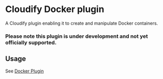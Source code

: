 # Cloudify Docker plugin

A Cloudify plugin enabling it to create and manipulate Docker containers.

### Please note this plugin is under development and not yet officially supported.

## Usage

See [Docker Plugin](http://getcloudify.org/guide/3.1/plugin-docker.html)
